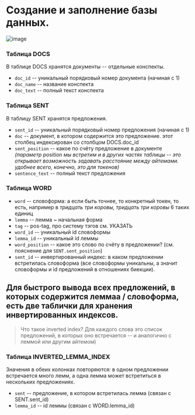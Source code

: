 # Создание и заполнение базы данных. 

![image](https://github.com/user-attachments/assets/153927b0-91f4-49d0-94b4-37e1f70b3fe0)

### Таблица DOCS
В таблице DOCS хранятся документы -- отдельные конспекты. 
* `doc_id` -- уникальный порядковый номер документа (начиная с 1)
* `doc_name` -- название конспекта
* `doc_text` -- полный текст конспекта

### Таблица SENT 
В таблицу SENT хранятся предложения. 
* `sent_id` -- уникальный порядковый номер предложения (начиная с 1)
* `doc` -- документ, в котором содержится это предложение. этот столбец индексирован со столбцом DOCS.doc_id
* `sent_position` -- какое по счёту предложение в документе _(параметр position мы встретим и в других частях таблицы -- это открывает возможность задавать расстояние между айтемами. удобнее всего, конечно, это для токенов)_
* `sentence_text` -- полный текст предложения

### Таблица WORD
* `word` -- словоформа: а если быть точнее, то конкретный токен, то есть, например в _тридцать три коровы, тридцать три коровы_ 6 таких единиц 
* `lemma` -- лемма ~ начальная форма
* `tag` -- pos-tag, про систему тэгов см. УКАЗАТЬ
* `word_id` -- уникальный id словоформы
* `lemma_id` -- уникальный id леммы
* `word_position` -- какое это слово по счёту в предложении? (см. пояснение для `SENT.sent_position`)
* `sent_id` -- инвертированный индекс: в каком предложении встретилась словоформа (все словоформы уникальны, а значит словоформы и id предложений в отношениях биекции).

## Для быстрого вывода всех предложений, в которых содержится леммаа / словоформа, есть две таблички для хранения инвертированных индексов. 
> Что такое inverted index? Для каждого слова это список предложений, в которых оно встречается -- и аналогично с леммой или другим айтемом)
### Таблица INVERTED_LEMMA_INDEX
Значения в обеих колонках повторяются: в одном предложении встречается много лемм, а одна лемма может встретиться в нескольких предложениях. 
* `sent` -- предложение, в котором встретилась лемма (связан с SENT.sent_id)
* `lemma_id` -- id леммы (связан с WORD.lemma_id)

